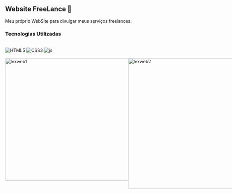 ## Website FreeLance 💼

Meu próprio WebSite para divulgar meus serviços freelances.

### Tecnologias Utilizadas

<div style="display: inline_block"><br/>
    <img align="center" alt="HTML5"src="https://img.shields.io/badge/HTML5-E34F26?style=for-the-badge&logo=html5&logoColor=white"/>
    <img align="center" alt="CSS3"src="https://img.shields.io/badge/CSS3-1572B6?style=for-the-badge&logo=css3&logoColor=white"/>
    <img align="center" alt="js"src="https://img.shields.io/badge/JavaScript-F7DF1E?style=for-the-badge&logo=javascript&logoColor=black"/>
</div><br/>

<div style="display: flex"><br/>
<img align="center" alt="lexweb1"src="https://github.com/muriloalvesx/LexWeb/assets/153781890/63f776ad-72fa-4744-8e4f-26b4d63a51ba" width="397px"/>
<img align="center" alt="lexweb2"src="https://github.com/muriloalvesx/LexWeb/assets/153781890/ecc6e9b5-7b9b-45a5-b980-d6f4488e5893" width="423px"/>
</div><br/>
